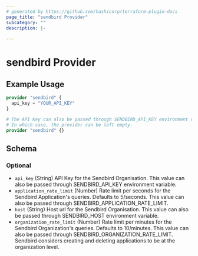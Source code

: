 ```yaml
---
# generated by https://github.com/hashicorp/terraform-plugin-docs
page_title: "sendbird Provider"
subcategory: ""
description: |-
  
---
```


# sendbird Provider



## Example Usage

```terraform
provider "sendbird" {
  api_key = "YOUR_API_KEY"
}

# The API Key can also be passed through SENDBIRD_API_KEY environment variable.
# In which case, the provider can be left empty.
provider "sendbird" {}
```

<!-- schema generated by tfplugindocs -->
## Schema

### Optional

- `api_key` (String) API Key for the Sendbird Organisation. This value can also be passed through SENDBIRD_API_KEY environment variable.
- `application_rate_limit` (Number) Rate limit per seconds for the Sendbird Application's queries. Defaults to 5/seconds. This value can also be passed through SENDBIRD_APPLICATION_RATE_LIMIT.
- `host` (String) Host url for the Sendbird Organisation. This value can also be passed through SENDBIRD_HOST environment variable.
- `organization_rate_limit` (Number) Rate limit per minutes for the Sendbird Organization's queries. Defaults to 10/minutes. This value can also be passed through SENDBIRD_ORGANIZATION_RATE_LIMIT. Sendbird considers creating and deleting applications to be at the organization level.
